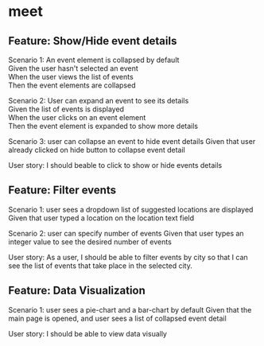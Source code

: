 # meet

## Feature: Show/Hide event details

  Scenario 1: An event element is collapsed by default \
      Given the user hasn't selected an event \
      When the user views the list of events \
      Then the event elements are collapsed 
   
  Scenario 2: User can expand an event to see its details \
     Given the list of events is displayed \
When the user clicks on an event element \
Then the event element is expanded to show more details
     
  Scenario 3: user can collapse an event to hide event details
     Given that user already clicked on hide button to collapse event detail
     
  User story:  I should beable to click to show or hide events details

## Feature: Filter events 

  Scenario 1: user sees a dropdown list of suggested locations are displayed 
     Given that user typed a location on the location text field
     
  Scenario 2: user can specify number of events
    Given that user types an integer value to see the desired number of events 
     
  User story: As a user, 
  I should be able to filter events by city 
  so that I can see the list of events that take place in the selected city.
    

## Feature: Data Visualization 

  Scenario 1: user sees a pie-chart and a bar-chart by default
     Given that the main page is opened, and user sees a list of collapsed event detail
     
  User story:  I should be able to view data visually
